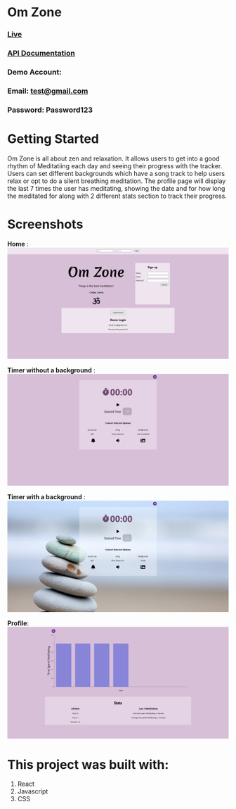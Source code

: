 # Om Zone
### [Live](https://omzone.snazzyj.now.sh/)
### [API Documentation](https://github.com/snazzyj/omzone-api)
### Demo Account:
### Email: test@gmail.com
### Password: Password123

# Getting Started
Om Zone is all about zen and relaxation. It allows users to get into a good rhythm of Meditatiing each day and seeing their progress with the tracker. Users can set different backgrounds which have a song track to help users relax or opt to do a silent breathing meditation. The profile page will display the last 7 times the user has meditating, showing the date and for how long the meditated for along with 2 different stats section to track their progress.

# Screenshots
**Home** :
![alt text](https://github.com/snazzyj/OmZone/blob/master/screenshots/landingpage.png)

**Timer without a background** :
![alt text](https://github.com/snazzyj/OmZone/blob/master/screenshots/timer.png)

**Timer with a background** :
![alt text](https://github.com/snazzyj/OmZone/blob/master/screenshots/timer1.png)

**Profile**:
![alt text](https://github.com/snazzyj/OmZone/blob/master/screenshots/profile.png)

# This project was built with:
1. React
2. Javascript
3. CSS
